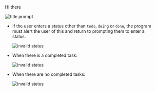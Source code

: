 Hi there 




  ![title prompt](./explainer-images/title%20prompt.png)

- If the user enters a status other than `todo`, `doing` or `done`, the program must alert the user of this and return to prompting them to enter a status.

  ![invalid status](./explainer-images/invalid%20status.png)


- When there is a completed task:

  ![invalid status](./explainer-images/completed%20task%20log.png)

- When there are no completed tasks:

  ![invalid status](./explainer-images/no%20completed%20tasks%20log.png)
